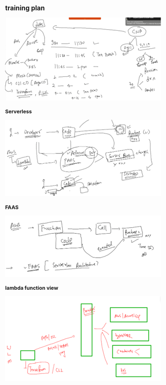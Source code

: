 ## training plan 

<img src="cna.png">

### Serverless

<img src="lambda.png">

### FAAS 

<img src="faas.png">

### lambda function view 

<img src="view.png">



